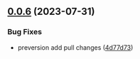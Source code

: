 ## [0.0.6](https://github.com/hugocxl/react-to-image/compare/4d77d73cac2278f2f88cc2047b4c5456f89b4730...v0.0.6) (2023-07-31)


### Bug Fixes

* preversion add pull changes ([4d77d73](https://github.com/hugocxl/react-to-image/commit/4d77d73cac2278f2f88cc2047b4c5456f89b4730))



